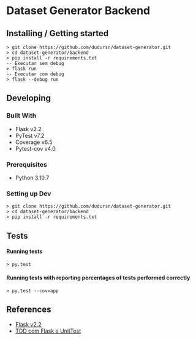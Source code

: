 # Dataset Generator Backend

## Installing / Getting started
    > git clone https://github.com/dudursn/dataset-generator.git
    > cd dataset-generator/backend
    > pip install -r requirements.txt
    -- Executar sem debug
    > flask run
    -- Executar com debug
    > flask --debug run 

## Developing

### Built With
- Flask v2.2
- PyTest v7.2
- Coverage v6.5
- Pytest-cov v4.0

### Prerequisites
- Python 3.10.7

### Setting up Dev
    > git clone https://github.com/dudursn/dataset-generator.git
    > cd dataset-generator/backend
    > pip install -r requirements.txt


## Tests
#### Running tests
    > py.test 

#### Running tests with reporting percentages of tests performed correctly
    > py.test --cov=app

## References
- [Flask v2.2](https://flask.palletsprojects.com/en/2.2.x/)
- [TDD com Flask e UnitTest](https://medium.com/@otaviobn/tdd-com-flask-e-unittest-3f66036a240b)

